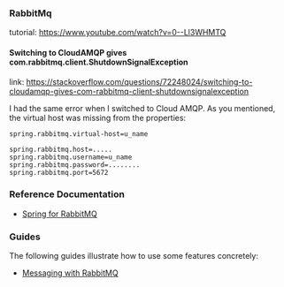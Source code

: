 ### RabbitMq

tutorial: https://www.youtube.com/watch?v=0--Ll3WHMTQ

#### Switching to CloudAMQP gives com.rabbitmq.client.ShutdownSignalException

link: https://stackoverflow.com/questions/72248024/switching-to-cloudamqp-gives-com-rabbitmq-client-shutdownsignalexception

I had the same error when I switched to Cloud AMQP.
As you mentioned, the virtual host was missing from the properties:

```
spring.rabbitmq.virtual-host=u_name

spring.rabbitmq.host=.....
spring.rabbitmq.username=u_name
spring.rabbitmq.password=........
spring.rabbitmq.port=5672
```

### Reference Documentation

* [Spring for RabbitMQ](https://docs.spring.io/spring-boot/docs/3.3.1/reference/htmlsingle/index.html#messaging.amqp)

### Guides

The following guides illustrate how to use some features concretely:

* [Messaging with RabbitMQ](https://spring.io/guides/gs/messaging-rabbitmq/)


